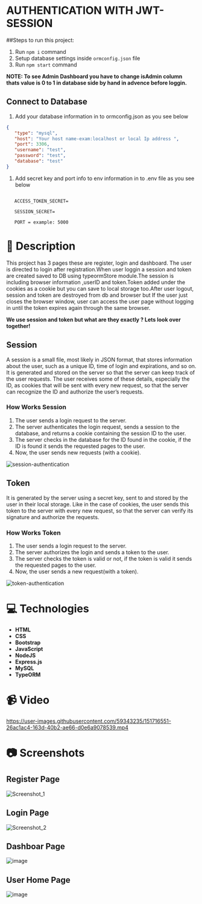 # AUTHENTICATION WITH JWT-SESSION

##Steps to run this project:

1. Run `npm i` command
2. Setup database settings inside `ormconfig.json` file
3. Run `npm start` command

**NOTE: To see Admin Dashboard you have to change isAdmin column thats value is 0 to 1  in database side by hand in advence before loggin.**

## Connect to Database

1. Add your database information in to ormconfig.json as you see below

```json
{ 
   "type": "mysql",
   "host": "Your host name-exam:localhost or local Ip address ",
   "port": 3306,
   "username": "test",
   "password": "test",
   "database": "test"
}
```

1. Add secret key and port info  to env information in to .env file as you see below

```env

   ACCESS_TOKEN_SECRET=

   SESSION_SECRET=

   PORT = example: 5000

```

 #  :memo: Description

 This project has 3 pages these are register, login and dashboard. The user is directed to login after registration.When user loggin a session and token are created saved to DB using typeormStore module.The session is including browser information ,userID and token.Token added under the cookies as a cookie but you can save to local storage too.After user logout, session and token are destroyed from db and browser but If the user just closes the browser window, user can access the user page without logging in until the token expires again through the same browser. 

**We use session and token but what are they exactly ? Lets look over together!** 

## Session

A session is a small file, most likely in JSON format, that stores information about the user, such as a unique ID, time of login and expirations, and so on. It is generated and stored on the server so that the server can keep track of the user requests. The user receives some of these details, especially the ID, as cookies that will be sent with every new request, so that the server can recognize the ID and authorize the user’s requests.

### How Works Session

1. The user sends a login request to the server.
2. The server authenticates the login request, sends a session to the database, and returns a cookie containing the session ID to the user.
3. The server checks in the database for the ID found in the cookie, if the ID is found it sends the requested pages to the user.
4. Now, the user sends new requests (with a cookie).

![session-authentication](https://user-images.githubusercontent.com/59343235/150685967-17b0dd25-7868-43bc-b8d1-e0bbd23c8372.png)

## Token

It is generated by the server using a secret key, sent to and stored by the user in their local storage. Like in the case of cookies, the user sends this token to the server with every new request, so that the server can verify its signature and authorize the requests. 

### How Works Token
1. The user sends a login request to the server.
2. The server authorizes the login and sends a token to the user.
3. The server checks the token is valid or not, if the token is valid it sends the requested pages to the user.
4. Now, the user sends a new request(with a token).


![token-authentication](https://user-images.githubusercontent.com/59343235/150686028-8adf865d-0616-4cda-93d0-7c40b13da09a.png)


# :computer: Technologies

* **HTML**
* **CSS**
* **Bootstrap**
* **JavaScript**
* **NodeJS**
* **Express.js**
* **MySQL**
* **TypeORM**


# :video_camera:  Video

https://user-images.githubusercontent.com/59343235/151716551-26ac1ac4-163d-40b2-ae66-d0e6a9078539.mp4

# :camera:  Screenshots

## Register Page 

![Screenshot_1](https://user-images.githubusercontent.com/59343235/149677459-6717e196-be0f-4e04-9579-486c14f9d467.png)

## Login Page
 
![Screenshot_2](https://user-images.githubusercontent.com/59343235/149677547-841b3051-ea70-4bdd-87a4-b1a4144a7ec5.png)

## Dashboar Page
![image](https://user-images.githubusercontent.com/59343235/151716134-001436a9-1ebb-4028-a967-5e574f129c12.png)

## User Home Page 
![image](https://user-images.githubusercontent.com/59343235/151715277-8bde0034-6096-4973-84b6-416a5cceedaa.png)

